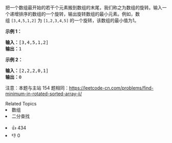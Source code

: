 <p>把一个数组最开始的若干个元素搬到数组的末尾，我们称之为数组的旋转。输入一个递增排序的数组的一个旋转，输出旋转数组的最小元素。例如，数组&nbsp;<code>[3,4,5,1,2]</code> 为 <code>[1,2,3,4,5]</code> 的一个旋转，该数组的最小值为1。&nbsp;&nbsp;</p>

<p><strong>示例 1：</strong></p>

<pre><strong>输入：</strong>[3,4,5,1,2]
<strong>输出：</strong>1
</pre>

<p><strong>示例 2：</strong></p>

<pre><strong>输入：</strong>[2,2,2,0,1]
<strong>输出：</strong>0
</pre>

<p>注意：本题与主站 154 题相同：<a href="https://leetcode-cn.com/problems/find-minimum-in-rotated-sorted-array-ii/">https://leetcode-cn.com/problems/find-minimum-in-rotated-sorted-array-ii/</a></p>
<div><div>Related Topics</div><div><li>数组</li><li>二分查找</li></div></div><br><div><li>👍 434</li><li>👎 0</li></div>